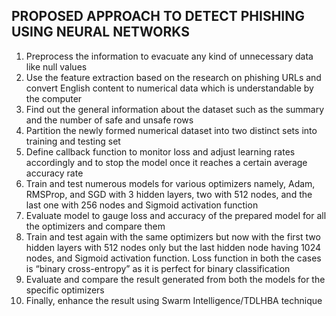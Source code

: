 ## PROPOSED APPROACH TO DETECT PHISHING USING NEURAL NETWORKS
1. Preprocess the information to evacuate any kind of unnecessary data like null
values
2. Use the feature extraction based on the research on phishing URLs and convert
English content to numerical data which is understandable by the computer
3. Find out the general information about the dataset such as the summary and the
number of safe and unsafe rows
4. Partition the newly formed numerical dataset into two distinct sets into training
and testing set
5. Define callback function to monitor loss and adjust learning rates accordingly and
to stop the model once it reaches a certain average accuracy rate
6. Train and test numerous models for various optimizers namely, Adam, RMSProp,
and SGD with 3 hidden layers, two with 512 nodes, and the last one with 256
nodes and Sigmoid activation function
7. Evaluate model to gauge loss and accuracy of the prepared model for all the
optimizers and compare them
8. Train and test again with the same optimizers but now with the first two hidden
layers with 512 nodes only but the last hidden node having 1024 nodes, and
Sigmoid activation function. Loss function in both the cases is “binary
cross-entropy” as it is perfect for binary classification
9. Evaluate and compare the result generated from both the models for the specific
optimizers
10. Finally, enhance the result using Swarm Intelligence/TDLHBA technique
